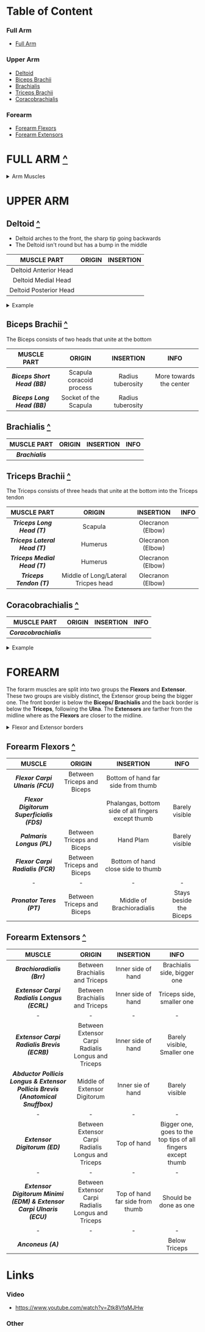 # Table of Content
### Full Arm
- [Full Arm](#full-arm-1-)
### Upper Arm
- [Deltoid](#Deltoid-)
- [Biceps Brachii](#Biceps-Brachii-)
- [Brachialis](#Brachialis-)
- [Triceps Brachii](#Triceps-Brachii-)
- [Coracobrachialis](#Coracobrachialis-)


### Forearm
- [Forearm Flexors](#Forearm-Flexors-)
- [Forearm Extensors](#Forearm-Extensors-)

# FULL ARM [^](#Table-Of-Content)
<details>
<summary>Arm Muscles</summary>

<img src="https://i.imgur.com/EMK56VX.jpg" width="800">
<img src="https://i.imgur.com/uejvZRp.jpg" width="800">
<img src="https://i.imgur.com/JD51tmS.jpg" width="800">
<img src="https://i.imgur.com/QnukLmu.jpg" width="800">
<img src="https://i.imgur.com/Y0rB5Kt.png" width="800">
<img src="https://i.imgur.com/areD0zY.png" width="800">
<img src="https://i.imgur.com/cPGRLRa.jpg" width="800">
<img src="https://i.imgur.com/SKNBr02.jpg" width="800">
<img src="https://i.imgur.com/rPvCNNi.jpg" width="800">
<img src="https://i.imgur.com/6uha2U6.jpg" width="800">
<img src="https://i.imgur.com/JRIbmr1.jpg" width="800">

</details>

# UPPER ARM

## Deltoid [^](#Table-Of-Content)
- Deltoid arches to the front, the sharp tip going backwards
- The Deltoid isn't round but has a bump in the middle

|MUSCLE PART|ORIGIN|INSERTION
|:-:|:-:|:-:
|Deltoid Anterior Head||
|Deltoid Medial Head||
|Deltoid Posterior Head||

<details>
<summary>Example</summary>

<img src="https://i.imgur.com/iQoEMlJ.png" width="900">
<img src="https://i.imgur.com/w3XqhLw.jpg" width="900">


</details>


## Biceps Brachii [^](#Table-Of-Content)
The Biceps consists of two heads that unite at the bottom

|MUSCLE PART|ORIGIN|INSERTION|INFO
|:-:|:-:|:-:|:-:
|_**Biceps Short Head (BB)**_|Scapula coracoid process|Radius tuberosity|More towards the center
|_**Biceps Long Head (BB)**_|Socket of the Scapula|Radius tuberosity|

## Brachialis [^](#Table-Of-Content)
|MUSCLE PART|ORIGIN|INSERTION|INFO
|:-:|:-:|:-:|:-:
|_**Brachialis**_|||

## Triceps Brachii [^](#Table-Of-Content)
The Triceps consists of three heads that unite at the bottom into the Triceps tendon

|MUSCLE PART|ORIGIN|INSERTION|INFO
|:-:|:-:|:-:|:-:
|_**Triceps Long Head (T)**_|Scapula|Olecranon (Elbow)|
|_**Triceps Lateral Head (T)**_|Humerus|Olecranon (Elbow)|
|_**Triceps Medial Head (T)**_|Humerus|Olecranon (Elbow)|
|_**Triceps Tendon (T)**_|Middle of Long/Lateral Tricpes head|Olecranon (Elbow)|

## Coracobrachialis [^](#Table-Of-Content)
|MUSCLE PART|ORIGIN|INSERTION|INFO
|:-:|:-:|:-:|:-:
|_**Coracobrachialis**_|||

<details>
<summary>Example</summary>

<img src="https://i.imgur.com/2beqfTb.png" width="600">
</details>

# FOREARM
The forarm muscles are split into two groups the **Flexors** and **Extensor**. These two groups are visibly distinct, the Extensor group being the bigger one. The front border is below the **Biceps/ Brachialis** and the back border is below the **Triceps**, following the **Ulna**. The **Extensors** are farther from the midline where as the **Flexors** are closer to the midline.
<details>
<summary>Flexor and Extensor borders</summary>

<img src="https://i.imgur.com/p4CYanu.jpg" width="600">
<img src="https://i.imgur.com/Ng4lvza.jpg" width="600">
</details>

## Forearm Flexors [^](#Table-Of-Content)
|MUSCLE|ORIGIN|INSERTION|INFO
|:-:|:-:|:-:|:-:
|_**Flexor Carpi Ulnaris (FCU)**_|Between Triceps and Biceps|Bottom of hand far side from thumb|
|_**Flexor Digitorum Superficialis (FDS)**_||Phalangas, bottom side of all fingers except thumb|Barely visible
|_**Palmaris Longus (PL)**_|Between Triceps and Biceps|Hand Plam|Barely visible
|_**Flexor Carpi Radialis (FCR)**_|Between Triceps and Biceps|Bottom of hand close side to thumb|
|-|-|-|-
|_**Pronator Teres (PT)**_|Between Triceps and Biceps|Middle of Brachioradialis|Stays beside the Biceps 


## Forearm Extensors [^](#Table-Of-Content)
|MUSCLE|ORIGIN|INSERTION|INFO
|:-:|:-:|:-:|:-:
|_**Brachioradialis (Brr)**_|Between Brachialis and Triceps|Inner side of hand|Brachialis side, bigger one
|_**Extensor Carpi Radialis Longus (ECRL)**_|Between Brachialis and Triceps|Inner side of hand|Triceps side, smaller one
|-|-|-|-
|_**Extensor Carpi Radialis Brevis (ECRB)**_|Between Extensor Carpi Radialis Longus and Triceps|Inner side of hand|Barely visible, Smaller one
|_**Abductor Pollicis Longus & Extensor Pollicis Brevis (Anatomical Snuffbox)**_|Middle of Extensor Digitorum|Inner sie of hand|Barely visible
|-|-|-|-
|_**Extensor Digitorum (ED)**_|Between Extensor Carpi Radialis Longus and Triceps|Top of hand|Bigger one, goes to the top tips of all fingers except thumb|
|-|-|-|-
|_**Extensor Digitorum Minimi (EDM) & Extensor Carpi Ulnaris (ECU)**_|Between Extensor Carpi Radialis Longus and Triceps|Top of hand far side from thumb|Should be done as one
|-|-|-|-
|_**Anconeus (A)**_|||Below Triceps

# Links
### Video
- https://www.youtube.com/watch?v=Ztk8VfqMJHw
### Other